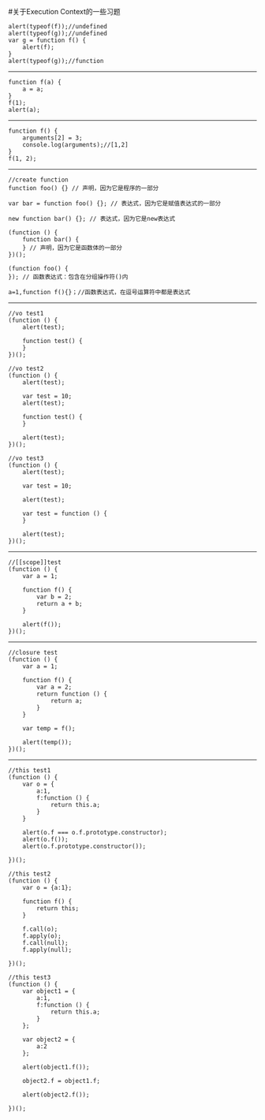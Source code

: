 #关于Execution Context的一些习题

	alert(typeof(f));//undefined
    alert(typeof(g));//undefined
    var g = function f() {
        alert(f);
    }
    alert(typeof(g));//function
***
    function f(a) {
        a = a;
    }
    f(1);
    alert(a);
***
	function f() {
	    arguments[2] = 3;
	    console.log(arguments);//[1,2]
	}
	f(1, 2);       
***
	//create function
    function foo() {} // 声明，因为它是程序的一部分

    var bar = function foo() {}; // 表达式，因为它是赋值表达式的一部分

    new function bar() {}; // 表达式，因为它是new表达式

    (function () {
        function bar() {
        } // 声明，因为它是函数体的一部分
    })();

    (function foo() {
    }); // 函数表达式：包含在分组操作符()内

	a=1,function f(){}；//函数表达式，在逗号运算符中都是表达式
***
    //vo test1
    (function () {
        alert(test);

        function test() {
        }
    })();

    //vo test2
    (function () {
        alert(test);

        var test = 10;
        alert(test);

        function test() {
        }

        alert(test);
    })();

    //vo test3
    (function () {
        alert(test);

        var test = 10;

        alert(test);

        var test = function () {
        }

        alert(test);
    })();
***
    //[[scope]]test
    (function () {
        var a = 1;

        function f() {
            var b = 2;
            return a + b;
        }

        alert(f());
    })();
***
    //closure test
    (function () {
        var a = 1;

        function f() {
            var a = 2;
            return function () {
                return a;
            }
        }

        var temp = f();

        alert(temp());
    })();
***
    //this test1
    (function () {
        var o = {
            a:1,
            f:function () {
                return this.a;
            }
        }

        alert(o.f === o.f.prototype.constructor);
        alert(o.f());
        alert(o.f.prototype.constructor());

    })();

    //this test2
    (function () {
        var o = {a:1};

        function f() {
            return this;
        }

        f.call(o);
        f.apply(o);
        f.call(null);
        f.apply(null);

    })();

    //this test3
    (function () {
        var object1 = {
            a:1,
            f:function () {
                return this.a;
            }
        };

        var object2 = {
            a:2
        };

        alert(object1.f());

        object2.f = object1.f;

        alert(object2.f());

    })();